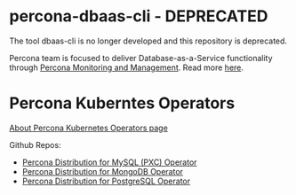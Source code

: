 # percona-dbaas-cli - DEPRECATED

The tool dbaas-cli is no longer developed and this repository is deprecated.

Percona team is focused to deliver Database-as-a-Service functionality through [Percona Monitoring and Management](https://www.percona.com/doc/percona-monitoring-and-management/2.x/index.html). Read more [here](https://github.com/percona/percona-postgresql-operator/).

# Percona Kuberntes Operators

[About Percona Kubernetes Operators page](https://www.percona.com/software/percona-kubernetes-operators)

Github Repos:
* [Percona Distribution for MySQL (PXC) Operator](https://github.com/percona/percona-xtradb-cluster-operator/)
* [Percona Distribution for MongoDB Operator](https://github.com/percona/percona-server-mongodb-operator/)
* [Percona Distribution for PostgreSQL Operator](https://github.com/percona/percona-postgresql-operator/)
